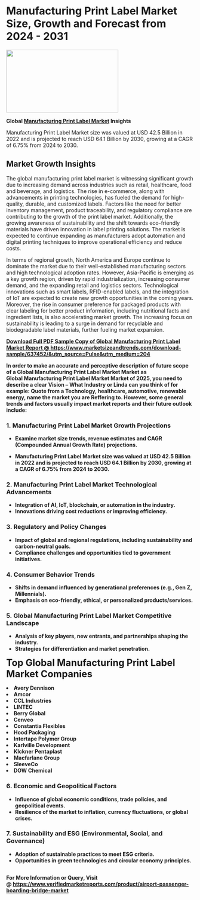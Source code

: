 <H1>Manufacturing Print Label Market Size, Growth and Forecast from 2024 - 2031</H1><img class="aligncenter size-medium wp-image-584254" src="https://thirdeyenews.in/wp-content/uploads/2024/09/Global-Market-Research-300x168.jpeg" alt="" width="300" height="168" /><p><strong>Global&nbsp;<a href="https://www.marketsizeandtrends.com/download-sample/637452/&amp;utm_source=Pulse&amp;utm_medium=204">Manufacturing Print Label Market</a> Insights</strong></p><p>Manufacturing Print Label Market size was valued at USD 42.5 Billion in 2022 and is projected to reach USD 64.1 Billion by 2030, growing at a CAGR of 6.75% from 2024 to 2030.</p><p><h2>Market Growth Insights</h2> <p>The global manufacturing print label market is witnessing significant growth due to increasing demand across industries such as retail, healthcare, food and beverage, and logistics. The rise in e-commerce, along with advancements in printing technologies, has fueled the demand for high-quality, durable, and customized labels. Factors like the need for better inventory management, product traceability, and regulatory compliance are contributing to the growth of the print label market. Additionally, the growing awareness of sustainability and the shift towards eco-friendly materials have driven innovation in label printing solutions. The market is expected to continue expanding as manufacturers adopt automation and digital printing techniques to improve operational efficiency and reduce costs.</p> <p><strong><a href="#"></a></strong></p> <p>In terms of regional growth, North America and Europe continue to dominate the market due to their well-established manufacturing sectors and high technological adoption rates. However, Asia-Pacific is emerging as a key growth region, driven by rapid industrialization, increasing consumer demand, and the expanding retail and logistics sectors. Technological innovations such as smart labels, RFID-enabled labels, and the integration of IoT are expected to create new growth opportunities in the coming years. Moreover, the rise in consumer preference for packaged products with clear labeling for better product information, including nutritional facts and ingredient lists, is also accelerating market growth. The increasing focus on sustainability is leading to a surge in demand for recyclable and biodegradable label materials, further fueling market expansion.</p> <p><strong><a href="#"></p><p><span class=""><strong>Download Full PDF Sample Copy of Global Manufacturing Print Label Market Report</strong> @ <a href="https://www.marketsizeandtrends.com/download-sample/637452/&amp;utm_source=Pulse&amp;utm_medium=204" target="_blank">https://www.marketsizeandtrends.com/download-sample/637452/&amp;utm_source=Pulse&amp;utm_medium=204</a></span></p><p>In order to make an accurate and perceptive description of future scope of a Global&nbsp;Manufacturing Print Label Market Market as Global&nbsp;Manufacturing Print Label Market Market of 2025, you need to describe a clear Vision &ndash; What Industry or Linda can you think of for example: Quote from a Technology, healthcare, automotive, renewable energy, name the market you are Reffering to. However, some general trends and factors usually impact market reports and their future outlook include:</p><h3>1.&nbsp;<strong>Manufacturing Print Label Market Growth Projections</strong></h3><ul><li>Examine market size trends, revenue estimates and CAGR (Compounded Annual Growth Rate) projections.</li><li><p>Manufacturing Print Label Market size was valued at USD 42.5 Billion in 2022 and is projected to reach USD 64.1 Billion by 2030, growing at a CAGR of 6.75% from 2024 to 2030.</p></li></ul><h3>2.&nbsp;<strong>Manufacturing Print Label Market Technological Advancements</strong></h3><ul><li>Integration of AI, IoT, blockchain, or automation in the industry.</li><li>Innovations driving cost reductions or improving efficiency.</li></ul><h3>3.&nbsp;<strong>Regulatory and Policy Changes</strong></h3><ul><li>Impact of global and regional regulations, including sustainability and carbon-neutral goals.</li><li>Compliance challenges and opportunities tied to government initiatives.</li></ul><h3>4.&nbsp;<strong>Consumer Behavior Trends</strong></h3><ul><li>Shifts in demand influenced by generational preferences (e.g., Gen Z, Millennials).</li><li>Emphasis on eco-friendly, ethical, or personalized products/services.</li></ul><h3>5.&nbsp;<strong>Global Manufacturing Print Label Market Competitive Landscape</strong></h3><ul><li>Analysis of key players, new entrants, and partnerships shaping the industry.</li><li>Strategies for differentiation and market penetration.</li></ul><p data-pm-slice="1 1 []"><span style="color: inherit; font-family: inherit; font-size: 25px;">Top Global Manufacturing Print Label Market Companies</span></p><div class="" data-test-id=""><p><li>Avery Dennison</li><li> Amcor</li><li> CCL Industries</li><li> LINTEC</li><li> Berry Global</li><li> Cenveo</li><li> Constantia Flexibles</li><li> Hood Packaging</li><li> Intertape Polymer Group</li><li> Karlville Development</li><li> Klckner Pentaplast</li><li> Macfarlane Group</li><li> SleeveCo</li><li> DOW Chemical</li></p></div><h3>6.&nbsp;<strong>Economic and Geopolitical Factors</strong></h3><ul><li>Influence of global economic conditions, trade policies, and geopolitical events.</li><li>Resilience of the market to inflation, currency fluctuations, or global crises.</li></ul><h3>7.&nbsp;<strong>Sustainability and ESG (Environmental, Social, and Governance)</strong></h3><ul><li>Adoption of sustainable practices to meet ESG criteria.</li><li>Opportunities in green technologies and circular economy principles.</li></ul><h2><strong style="font-size: 14px;">For More Information or Query, Visit @&nbsp;</strong><a style="background-color: #ffffff; font-size: 14px;" href="https://www.marketsizeandtrends.com/report/manufacturing-print-label-market/" target="_blank">https://www.verifiedmarketreports.com/product/airport-passenger-boarding-bridge-market</a></h2>

